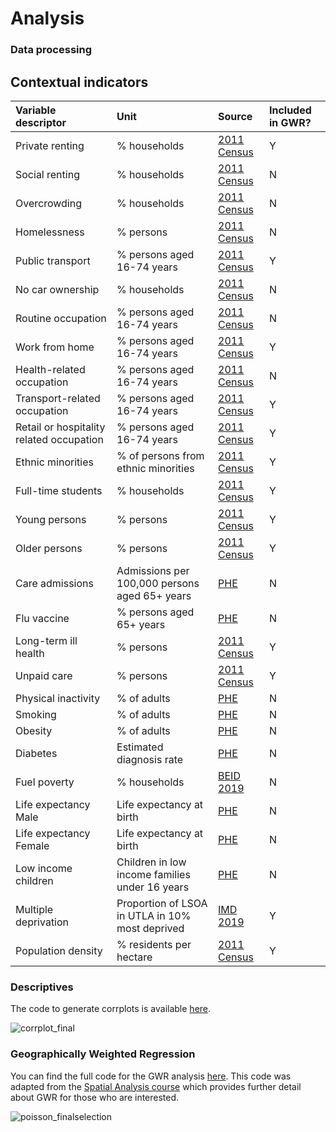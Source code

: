 # Analysis

### Data processing

## Contextual indicators

Variable  descriptor   | Unit                  | Source               | Included in GWR? |
:---------------------- | :--------------------- | :--------------------  | :-------------------- |
Private renting        | % households          | [2011 Census](https://www.nomisweb.co.uk/census/2011)| Y
Social renting         | % households          | [2011 Census](https://www.nomisweb.co.uk/census/2011)| N
Overcrowding           | % households          | [2011 Census](https://www.nomisweb.co.uk/census/2011)| N
Homelessness           | % persons             | [2011 Census](https://www.nomisweb.co.uk/census/2011)| N
Public transport       | % persons aged 16-74 years | [2011 Census](https://www.nomisweb.co.uk/census/2011)| Y
No car ownership       | % households          | [2011 Census](https://www.nomisweb.co.uk/census/2011)| N 
Routine occupation     | % persons aged 16-74 years | [2011 Census](https://www.nomisweb.co.uk/census/2011)| N
Work from home | % persons aged 16-74 years | [2011 Census](https://www.nomisweb.co.uk/census/2011)| Y
Health-related occupation | % persons aged 16-74 years | [2011 Census](https://www.nomisweb.co.uk/census/2011)| N
Transport-related occupation | % persons aged 16-74 years | [2011 Census](https://www.nomisweb.co.uk/census/2011)| Y
Retail or hospitality related occupation | % persons aged 16-74 years | [2011 Census](https://www.nomisweb.co.uk/census/2011)| Y
Ethnic minorities      | % of persons from ethnic minorities | [2011 Census](https://www.nomisweb.co.uk/census/2011)| Y
Full-time students     | % households          | [2011 Census](https://www.nomisweb.co.uk/census/2011)| Y
Young persons          | % persons             | [2011 Census](https://www.nomisweb.co.uk/census/2011)| Y
Older persons          | % persons             | [2011 Census](https://www.nomisweb.co.uk/census/2011)| Y
Care admissions        | Admissions per 100,000 persons aged 65+ years | [PHE](https://fingertips.phe.org.uk/)| N
Flu vaccine            | % persons aged 65+ years| [PHE](https://fingertips.phe.org.uk/) | N
Long-term ill health   | % persons             | [2011 Census](https://www.nomisweb.co.uk/census/2011)| Y
Unpaid care            | % persons             | [2011 Census](https://www.nomisweb.co.uk/census/2011)| Y
Physical inactivity    | % of adults | [PHE](https://fingertips.phe.org.uk/)| N
Smoking                | % of adults| [PHE](https://fingertips.phe.org.uk/)| N
Obesity                | % of adults | [PHE](https://fingertips.phe.org.uk/)| N
Diabetes               | Estimated diagnosis rate | [PHE](https://fingertips.phe.org.uk/)| N
Fuel poverty           | % households | [BEID 2019](https://www.gov.uk/government/collections/fuel-poverty-statistics)| N
Life expectancy Male   | Life expectancy at birth | [PHE](https://fingertips.phe.org.uk/)| N
Life expectancy Female | Life expectancy at birth | [PHE](https://fingertips.phe.org.uk/)| N
Low income children    | Children in low income families under 16 years | [PHE](https://fingertips.phe.org.uk/)| N
Multiple deprivation   | Proportion of LSOA in UTLA in 10% most deprived | [IMD 2019](https://www.gov.uk/government/statistics/english-indices-of-deprivation-2019)| Y
Population density | % residents per hectare | [2011 Census](https://www.nomisweb.co.uk/census/2011)| Y


### Descriptives

The code to generate corrplots is available [here](https://github.com/fcorowe/covid19_hi/blob/main/analysis/gwr.rmd).

![corrplot_final](https://user-images.githubusercontent.com/57355504/101774269-c6abc600-3ae5-11eb-9fda-07eff5288653.jpg)

### Geographically Weighted Regression

You can find the full code for the GWR analysis [here](https://github.com/fcorowe/covid19_hi/blob/main/analysis/gwr.rmd). This code was adapted from the [Spatial Analysis course](https://gdsl-ul.github.io/san/geographically-weighted-regression.html) which provides further detail about GWR for those who are interested.

![poisson_finalselection](https://user-images.githubusercontent.com/57355504/101781331-8ea98080-3aef-11eb-916f-88ec15bb9743.jpg)

